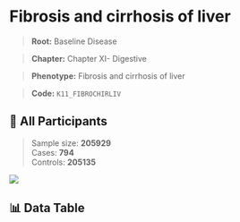 # Fibrosis and cirrhosis of liver

> **Root:** Baseline Disease  

> **Chapter:** Chapter XI- Digestive  

> **Phenotype:** Fibrosis and cirrhosis of liver  

> **Code:** `K11_FIBROCHIRLIV`

## 🧪 All Participants  
> Sample size: **205929**  
> Cases: **794**  
> Controls: **205135**
<img src="/Sensitive/Figures/ALL/Incidence/K11_FIBROCHIRLIV.png"/>

## 📊 Data Table
<CsvTableMRF src="/Sensitive/Data/ALL/Incidence/COX_K11_FIBROCHIRLIV.csv"/>

